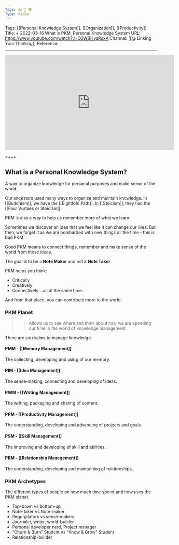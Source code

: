 ```yaml
---
Tags: 📥 🎥 🟢
Type: video
---
```


Tags: [[Personal Knowledge System]], [[Organization]], [[Productivity]]
Title: + 2022-03-16 What is PKM. Personal Knowledge System
URL: https://www.youtube.com/watch?v=Q2WBHyqRsxA
Channel: [[@ Linking Your Thinking]]
Reference: 

---

<center>
	<iframe width="560" height="315" src="https://www.youtube.com/embed/Q2WBHyqRsxA" frameborder="0" allow="accelerometer; autoplay; encrypted-media; gyroscope; picture-in-picture" allow-fullscreen></iframe>
</center>

<++>

## What is a Personal Knowledge System?
A way to organize knowledge for personal purposes and make sense of the world.

Our ancestors used many ways to organize and maintain knowledge. In [[Buddhism]], we have the [[Eightfold Path]]. In [[Stoicism]], they had the [[Four Vurtues or Stoicism]].

PKM is also a way to help us remember more of what we learn.

Sometimes we discover an idea that we feel like it can change our lives. But then, we forget it as we are bombarded with new things all the time - this is bad PKM.

Good PKM means to connect things, remember and make sense of the world from these ideas.

The goal is to be a **Note Maker** and not a **Note Taker**


PKM helps you think:
- Critically
- Creatively
- Connectively
...all at the same time.

And from that place, you can contribute more to the world.
### PKM Planet
>> Allows us to see where and think about how we are spending our time in the world of knowledge management.

There are six realms to manage knowledge. 

#### PMM - [[Memory Management]]

The collecting, developing and using of our memory.

#### PIM - [[Idea Management]]

The sense-making, connecting and developing of ideas.

#### PWM - [[Writing Management]]

The writing, packaging and sharing of content.

#### PPM - [[Productivity Management]]

The understanding, developing and advancing of projects and goals.

#### PSM - [[Skill Management]]

The improving and developing of skill and abilities.

#### PRM - [[Relationship Management]]

The understanding, developing and maintaining of relationships.


### PKM Archetypes

The different types of people on how much time spend and how uses the PKM planet.

- Top-down vs bottom-up
- Note-taker vs Note-maker
- Regurgitators vs sense-makers
- Journaler, writer, world-builder
- Personal developer nerd, Project manager
- "Churn & Burn" Student vs "Know & Grow" Student
- Relationship-builder

